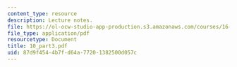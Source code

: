 ```yaml
---
content_type: resource
description: Lecture notes.
file: https://ol-ocw-studio-app-production.s3.amazonaws.com/courses/16-050-thermal-energy-fall-2002/87d9f4544b7fd64a77201382500d057c_10_part3.pdf
file_type: application/pdf
resourcetype: Document
title: 10_part3.pdf
uid: 87d9f454-4b7f-d64a-7720-1382500d057c
---
```

